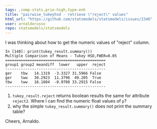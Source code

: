 ```yaml
---
tags: ,comp-stats,prio-high,type-enh
title: "pairwise_tukeyhsd - retrieve \"reject\" values"
html_url: "https://github.com/statsmodels/statsmodels/issues/2346"
user: arnaldorusso
repo: statsmodels/statsmodels
---
```


I was thinking about how to get the numeric values of "reject" column.

```
In [140]: print(tukey_result.summary())
Multiple Comparison of Means - Tukey HSD,FWER=0.05
=============================================
group1 group2 meandiff  lower   upper  reject
---------------------------------------------
ger    tbw   14.1319  -3.3327 31.5966 False 
ger    tww   30.2923  11.3796  49.205  True 
tbw    tww   16.1604  -0.9708 33.2915 False 
---------------------------------------------
```
1. `tukey_result.reject` returns boolean results the same for attribute `reject2`. Where I can find the numeric float values of `p`?
2. why the simple `tukey_result.summary()` does not print the summary table?

Cheers,
Arnaldo. 
